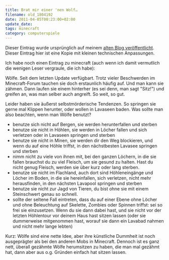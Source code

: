 ```yaml
---
title: Brat mir einer 'nen Wolf…
filename: old_1804192
date: 2011-04-05T00:23:00+02:00
update_date:
tags: minecraft
category: computerspiele
---
```

Dieser Eintrag wurde ursprünglich auf meinem [alten Blog veröffentlicht](https://stu.blogger.de/stories/1804192/). Dieser Eintrag hier ist eine Kopie mit kleinen technischen Anpassungen.

Ich habe noch einen Eintrag zu minecraft (auch wenn ich damit vermutlich die wenigen Leser vergraule, die ich habe):

Wölfe. Seit dem letzten Update verfügbart. Trotz vieler Beschwerden im Minecraft-Forum tauchen sie doch erstaunlich häufig auf. Und man kann sie zähmen. Dann laufen sie einem hinterher (es sei denn, man sagt "Sitz!") und greifen an, was man selber auch angreift. So weit, so gut.

Leider haben sie äußerst selbstmörderische Tendenzen. So springen sie gerne mal Klippen herunter, oder wollen in Lavaseen baden.
Was sollte man also beachten, wenn man Wölfe benutzt?

- benutze sich nicht auf Bergen, sie werden herunterfallen und sterben
- benutze sie nicht in Höhlen, sie werden in Löcher fallen und sich verletzen oder in Lavaseen springen und sterben
- benutze sie nicht in Minen, sie werden dir den Weg blockieren, und wenn du auf eine Höhle triffst, in den nächstbesten Lavasee springen und sterben
- nimm nicht zu viele von ihnen mit, bei den ganzen Löchern, in die sie fallen brauchst du zu viel Fleisch, um sie gesund zu halten. Hast du nicht genug Fleisch, werden sie über kurz oder lang sterben.
- benutze sie nicht im Flachland, auch dort sind Höhleneingänge und Löcher im Boden, in die sie hereinfallen, sich verletzen, nicht mehr herausfinden, in den nächsten Lavapool springen und sterben
- benutze sie nicht zur Jagd von Tieren, du bist ohne sie mit einem Steinschwert genau so schnell.
- sollte der seltene Fall eintreten, dass du auf einer Ebene ohne Löcher und ohne Beleuchtung auf Skelette, Zombies oder Spinnen triffst: sei so frei sie einzusetzen. Wenn du sie dann dabei hast, und sie nicht vor der letzten Höhlentour vor deinem Haus hast sitzen lassen (oder sie dummerweise mitgenommen hast, worauf sie dann ein Lavabad nahmen und nicht mehr lange lebten)

Kurz: Wölfe sind eine nette Idee, aber ihre künstliche Dummheit ist noch ausgeprägter als bei den anderen Mobs in Minecraft. Dennoch ist es ganz nett, überall gezähmte Wölfe herumsitzen zu haben, die man mal gezähmt hat, dann aber aus o.g. Gründen einfach hat sitzen lassen.
